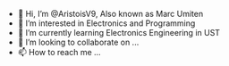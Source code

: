 - 👋 Hi, I’m @AristoisV9, Also known as Marc Umiten
- 👀 I’m interested in Electronics and Programming
- 🌱 I’m currently learning Electronics Engineering in UST
- 💞️ I’m looking to collaborate on ...
- 📫 How to reach me ...

<!---
AristoisV9/AristoisV9 is a ✨ special ✨ repository because its `README.md` (this file) appears on your GitHub profile.
You can click the Preview link to take a look at your changes.
--->
